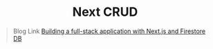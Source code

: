 <h1 align='center'>Next CRUD</h1>

> Blog Link [Building a full-stack application with Next.js and Firestore DB](https://blog.logrocket.com/building-a-fullstack-application-with-next-js-and-firestore-db/)
